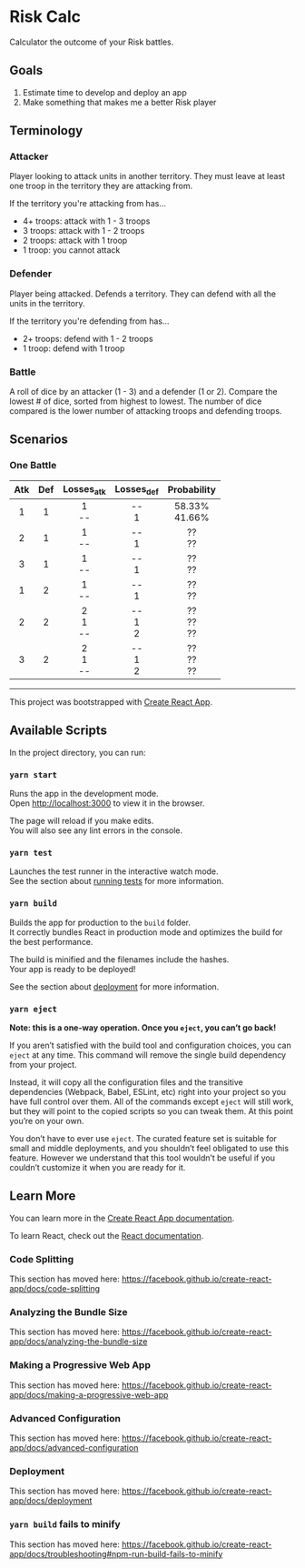 # Risk Calc
Calculator the outcome of your Risk battles. 

## Goals
1. Estimate time to develop and deploy an app
2. Make something that makes me a better Risk player

## Terminology
### Attacker
Player looking to attack units in another territory. They must leave at least one troop in the territory they are attacking from. 

If the territory you're attacking from has...
- 4+ troops: attack with 1 - 3 troops 
- 3 troops: attack with 1 - 2 troops
- 2 troops: attack with 1 troop
- 1 troop: you cannot attack

### Defender
Player being attacked. Defends a territory. They can defend with all the units in the territory.

If the territory you're defending from has...
- 2+ troops: defend with 1 - 2 troops
- 1 troop: defend with 1 troop

### Battle
A roll of dice by an attacker (1 - 3) and a defender (1 or 2). Compare the lowest # of dice, sorted from highest to lowest. The number of dice compared is the lower number of attacking troops and defending troops. 

## Scenarios

### One Battle
|Atk|Def|Losses<sub>atk|Losses<sub>def|Probability|
|:-:|:-:|:-:|:-:|:-:|
|1|1| 1 <br> -- | -- <br> 1| 58.33% <br> 41.66% |
|2|1| 1 <br> -- | -- <br> 1| ?? <br> ??|
|3|1| 1 <br> -- | -- <br> 1| ?? <br> ??|
|1|2| 1 <br> -- | -- <br> 1| ?? <br> ??|
|2|2| 2 <br> 1 <br> -- | -- <br> 1 <br> 2 | ?? <br> ?? <br> ??|
|3|2| 2 <br> 1 <br> -- | -- <br> 1 <br> 2 | ?? <br> ?? <br> ??|

---

This project was bootstrapped with [Create React App](https://github.com/facebook/create-react-app).

## Available Scripts

In the project directory, you can run:

### `yarn start`

Runs the app in the development mode.<br />
Open [http://localhost:3000](http://localhost:3000) to view it in the browser.

The page will reload if you make edits.<br />
You will also see any lint errors in the console.

### `yarn test`

Launches the test runner in the interactive watch mode.<br />
See the section about [running tests](https://facebook.github.io/create-react-app/docs/running-tests) for more information.

### `yarn build`

Builds the app for production to the `build` folder.<br />
It correctly bundles React in production mode and optimizes the build for the best performance.

The build is minified and the filenames include the hashes.<br />
Your app is ready to be deployed!

See the section about [deployment](https://facebook.github.io/create-react-app/docs/deployment) for more information.

### `yarn eject`

**Note: this is a one-way operation. Once you `eject`, you can’t go back!**

If you aren’t satisfied with the build tool and configuration choices, you can `eject` at any time. This command will remove the single build dependency from your project.

Instead, it will copy all the configuration files and the transitive dependencies (Webpack, Babel, ESLint, etc) right into your project so you have full control over them. All of the commands except `eject` will still work, but they will point to the copied scripts so you can tweak them. At this point you’re on your own.

You don’t have to ever use `eject`. The curated feature set is suitable for small and middle deployments, and you shouldn’t feel obligated to use this feature. However we understand that this tool wouldn’t be useful if you couldn’t customize it when you are ready for it.

## Learn More

You can learn more in the [Create React App documentation](https://facebook.github.io/create-react-app/docs/getting-started).

To learn React, check out the [React documentation](https://reactjs.org/).

### Code Splitting

This section has moved here: https://facebook.github.io/create-react-app/docs/code-splitting

### Analyzing the Bundle Size

This section has moved here: https://facebook.github.io/create-react-app/docs/analyzing-the-bundle-size

### Making a Progressive Web App

This section has moved here: https://facebook.github.io/create-react-app/docs/making-a-progressive-web-app

### Advanced Configuration

This section has moved here: https://facebook.github.io/create-react-app/docs/advanced-configuration

### Deployment

This section has moved here: https://facebook.github.io/create-react-app/docs/deployment

### `yarn build` fails to minify

This section has moved here: https://facebook.github.io/create-react-app/docs/troubleshooting#npm-run-build-fails-to-minify
